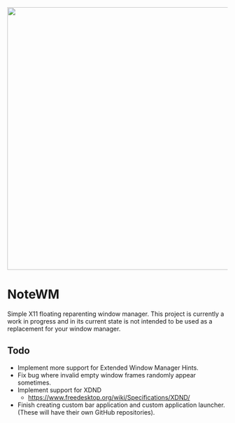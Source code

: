 <img src='https://masonarmand.com/img/notewm.png' width="600">

# NoteWM

Simple X11 floating reparenting window manager.
This project is currently a work in progress and in its current state is not intended to be used as a replacement for your window manager.

## Todo
- Implement more support for Extended Window Manager Hints.
- Fix bug where invalid empty window frames randomly appear sometimes.
- Implement support for XDND
  - https://www.freedesktop.org/wiki/Specifications/XDND/
- Finish creating custom bar application and custom application launcher. (These will have their own GitHub repositories).
